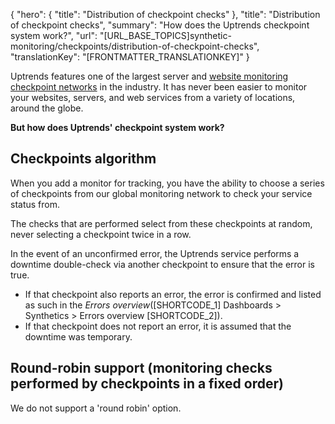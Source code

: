 {
  "hero": {
    "title": "Distribution of checkpoint checks"
  },
  "title": "Distribution of checkpoint checks",
  "summary": "How does the Uptrends checkpoint system work?",
  "url": "[URL_BASE_TOPICS]synthetic-monitoring/checkpoints/distribution-of-checkpoint-checks",
  "translationKey": "[FRONTMATTER_TRANSLATIONKEY]"
}

Uptrends features one of the largest server and [website monitoring checkpoint networks]([LINK_URL_1]) in the industry. It has never been easier to monitor your websites, servers, and web services from a variety of locations, around the globe.

**But how does Uptrends' checkpoint system work?**

## Checkpoints algorithm

When you add a monitor for tracking, you have the ability to choose a series of checkpoints from our global monitoring network to check your service status from.

The checks that are performed select from these checkpoints at random, never selecting a checkpoint twice in a row.

In the event of an unconfirmed error, the Uptrends service performs a downtime double-check via another checkpoint to ensure that the error is true.

- If that checkpoint also reports an error, the error is confirmed and listed as such in the *Errors overview*([SHORTCODE_1] Dashboards > Synthetics > Errors overview [SHORTCODE_2]).
- If that checkpoint does not report an error, it is assumed that the downtime was temporary.

## Round-robin support (monitoring checks performed by checkpoints in a fixed order)

We do not support a 'round robin' option.
